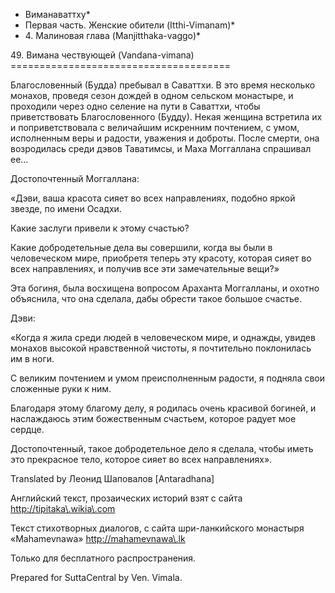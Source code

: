 * Виманаваттху*
* Первая часть\. Женские обители \(Itthi\-Vimanam\)*
* 4\. Малиновая глава \(Manjitthaka\-vaggo\)*

49\. Вимана чествующей \(Vandana\-vimana\)
\=\=\=\=\=\=\=\=\=\=\=\=\=\=\=\=\=\=\=\=\=\=\=\=\=\=\=\=\=\=\=\=\=\=\=\=\=\=

Благословенный \(Будда\) пребывал в Саваттхи\. В это время несколько монахов, проведя сезон дождей в одном сельском монастыре, и проходили через одно селение на пути в Саваттхи, чтобы приветствовать Благословенного \(Будду\)\. Некая женщина встретила их и поприветствовала с величайшим искренним почтением, с умом, исполненным веры и радости, уважения и доброты\. После смерти, она возродилась среди дэвов Таватимсы, и Маха Моггаллана спрашивал ее…

Достопочтенный Моггаллана:

«Дэви, ваша красота сияет во всех направлениях, подобно яркой звезде, по имени Осадхи\.

Какие заслуги привели к этому счастью?

Какие добродетельные дела вы совершили, когда вы были в человеческом мире, приобретя теперь эту красоту, которая сияет во всех направлениях, и получив все эти замечательные вещи?»

Эта богиня, была восхищена вопросом Араханта Моггалланы, и охотно объяснила, что она сделала, дабы обрести такое большое счастье\.

Дэви:

«Когда я жила среди людей в человеческом мире, и однажды, увидев монахов высокой нравственной чистоты, я почтительно поклонилась им в ноги\.

С великим почтением и умом преисполненным радости, я подняла свои сложенные руки к ним\.

Благодаря этому благому делу, я родилась очень красивой богиней, и наслаждаюсь этим божественным счастьем, которое радует мое сердце\.

Достопочтенный, такое добродетельное дело я сделала, чтобы иметь это прекрасное тело, которое сияет во всех направлениях»\.

Translated by Леонид Шаповалов \[Antaradhana\]

Английский текст, прозаических историй взят с сайта <http://tipitaka\.wikia\.com>

Текст стихотворных диалогов, с сайта шри\-ланкийского монастыря «Mahamevnawa» <http://mahamevnawa\.lk>

Только для бесплатного распространения\.

Prepared for SuttaCentral by Ven\. Vimala\.